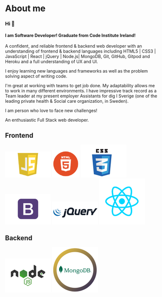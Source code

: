 # About me

### Hi 👋

#### I am Software Developer! Graduate from Code Institute Ireland!


A confident, and reliable frontend & backend web developer with an understanding of frontend & backend languages including HTML5 | CSS3 | JavaScript | React | jQuery | Node.js| MongoDB, Git, GitHub, Gitpod and Heroku and a full understanding of UX and UI.

 I enjoy learning new languages and frameworks as well as the problem solving aspect of writing code.

 I'm great at working with teams to get job done. My adaptability allows me to work in many different environments. I have impressive track record as a Team leader at my present employer Assistants for dig I Sverige (one of the leading private health & Social care organization, in Sweden).

 I am person who love to face new challenges!

An enthusiastic Full Stack web developer.


## **Frontend**

![JavaScript](Js.png) ![HTML](HTML.png)  ![CSS](Css.png)  ![Bootstrap](Bootstrap1.png)  ![JQuery](jquery1.png)  ![React](download1.png)


## **Backend**

![Node.js](nodejs-1-logo.png) ![MongoDB](Mongodb-PNG-Picture.png)

<!--
**jas-sin82/jas-sin82** is a ✨ _special_ ✨ repository because its `README.md` (this file) appears on your GitHub profile.

Here are some ideas to get you started:

- 🔭 I’m currently working on ...Frontend & Backend projects
- 🌱 I’m currently learning ...Node.js and Mongodb
- 👯 I’m looking to collaborate on ...
- 🤔 I’m looking for help with ...
- 💬 Ask me about ...
- 📫 How to reach me: ...
- 😄 Pronouns: ...
- ⚡ Fun fact: ...
-->
